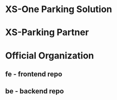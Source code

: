 # XS-One Parking Solution
# XS-Parking Partner

# Official Organization

## fe - frontend repo
## be - backend repo

